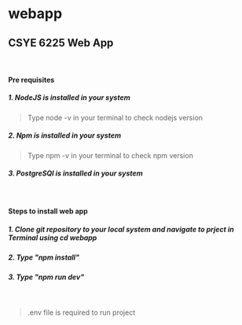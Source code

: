 # webapp
## CSYE 6225 Web App

&nbsp;

#### Pre requisites
##### 1. NodeJS is installed in your system
> Type node -v in your terminal to check nodejs version
##### 2. Npm is installed in your system
> Type npm -v in your terminal to check npm version
##### 3. PostgreSQl is installed in your system

&nbsp;
#### Steps to install web app
##### 1. Clone git repository to your local system and navigate to prject in Terminal using cd webapp
##### 2. Type "npm install"
##### 3. Type "npm run dev"
&nbsp;
> .env file is required to run project
